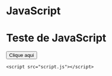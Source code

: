 # JavaScript
<!DOCTYPE html>
<html lang="pt-BR">
<head>
    <title>corpo do javascript</title>
</head>
<body>
    <h1>Teste de JavaScript</h1>
    <button id="oi">Clique aqui</button>

    <script src="script.js"></script>
</body>
</html>
